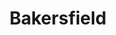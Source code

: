 ---
title: Bakersfield
crosslinks:
- news
- iamverysmart
- mildlyinteresting
- nin
- The_Donald
- picrequests
- cruisers
- pics
- politics
- Android
- trees
- Serendipity
---
